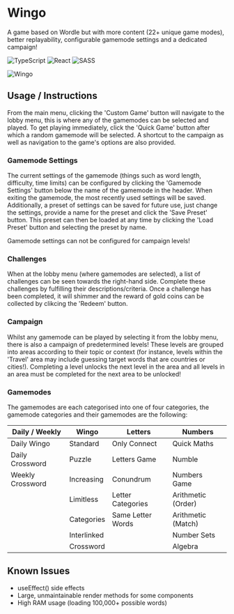 # Wingo
A game based on Wordle but with more content (22+ unique game modes), better replayability, configurable gamemode settings and a dedicated campaign!

![TypeScript](https://img.shields.io/badge/typescript-%23007ACC.svg?style=for-the-badge&logo=typescript&logoColor=white)
![React](https://img.shields.io/badge/react-%2320232a.svg?style=for-the-badge&logo=react&logoColor=%2361DAFB)
![SASS](https://img.shields.io/badge/SASS-hotpink.svg?style=for-the-badge&logo=SASS&logoColor=white)

![Wingo](https://raw.githubusercontent.com/DanielPitfield/danielpitfield.github.io/main/public/Images/Projects/wingo.png)

## Usage / Instructions
From the main menu, clicking the 'Custom Game' button will navigate to the lobby menu, this is where any of the gamemodes can be selected and played. To get playing immediately, click the 'Quick Game' button after which a random gamemode will be selected. A shortcut to the campaign as well as navigation to the game's options are also provided.

### Gamemode Settings
The current settings of the gamemode (things such as word length, difficulty, time limits) can be configured by clicking the 'Gamemode Settings' button below the name of the gamemode in the header. When exiting the gamemode, the most recently used settings will be saved. Additionally, a preset of settings can be saved for future use, just change the settings, provide a name for the preset and click the 'Save Preset' button. This preset can then be loaded at any time by clicking the 'Load Preset' button and selecting the preset by name.

Gamemode settings can not be configured for campaign levels!

### Challenges
When at the lobby menu (where gamemodes are selected), a list of challenges can be seen towards the right-hand side. Complete these challenges by fulfilling their descriptions/criteria. Once a challenge has been completed, it will shimmer and the reward of gold coins can be collected by clikcing the 'Redeem' button.

### Campaign
Whilst any gamemode can be played by selecting it from the lobby menu, there is also a campaign of predetermined levels! These levels are grouped into areas according to their topic or context (for instance, levels within the 'Travel' area may include guessing target words that are countries or cities!). Completing a level unlocks the next level in the area and all levels in an area must be completed for the next area to be unlocked!

### Gamemodes
The gamemodes are each categorised into one of four categories, the gamemode categories and their gamemodes are the following:

| Daily / Weekly   | Wingo         | Letters           | Numbers            |
| ---------------- | ------------- | ----------------- | ------------------ |
| Daily Wingo      | Standard      | Only Connect      | Quick Maths        |
| Daily Crossword  | Puzzle        | Letters Game      | Numble             |
| Weekly Crossword | Increasing    | Conundrum         | Numbers Game       |
|                  | Limitless     | Letter Categories | Arithmetic (Order) |
|                  | Categories    | Same Letter Words | Arithmetic (Match) |
|                  | Interlinked   |                   | Number Sets        |
|                  | Crossword     |                   | Algebra            |
    
## Known Issues
* useEffect() side effects
* Large, unmaintainable render methods for some components
* High RAM usage (loading 100,000+ possible words)
